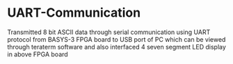 # UART-Communication
Transmitted 8 bit ASCII data through serial communication using UART protocol 
from BASYS-3 FPGA board to USB port of PC which can be viewed through teraterm software
and 
also interfaced 4 seven segment LED display in above FPGA board
